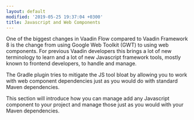```yaml
---
layout: default
modified: '2019-05-25 19:37:04 +0300'
title: Javascript and Web Components
---
```


One of the biggest changes in Vaadin Flow compared to Vaadin Framework 8 is the change from using Google Web Toolkit (GWT) to
using web components. For previous Vaadin developers this brings a lot of new terminology to learn and a lot of new Javascript
framework tools, mostly known to frontend developers, to handle and manage.

The Gradle plugin tries to mitigate the JS tool bloat by allowing you to work with web component dependencies just as you would
do with standard Maven dependencies.

This section will introduce how you can manage add any Javascript component to your project and manage those just as you would
with your Maven dependencies.

